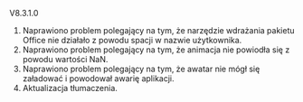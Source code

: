 V8.3.1.0

1. Naprawiono problem polegający na tym, że narzędzie wdrażania pakietu Office nie działało z powodu spacji w nazwie użytkownika.
2. Naprawiono problem polegający na tym, że animacja nie powiodła się z powodu wartości NaN.
3. Naprawiono problem polegający na tym, że awatar nie mógł się załadować i powodował awarię aplikacji.
4. Aktualizacja tłumaczenia.
